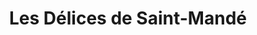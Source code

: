 ---
title: "Les Délices de Saint-Mandé"
url: /saint-mande/les-delices-de-saint-mande/
shop: boulangerie
---